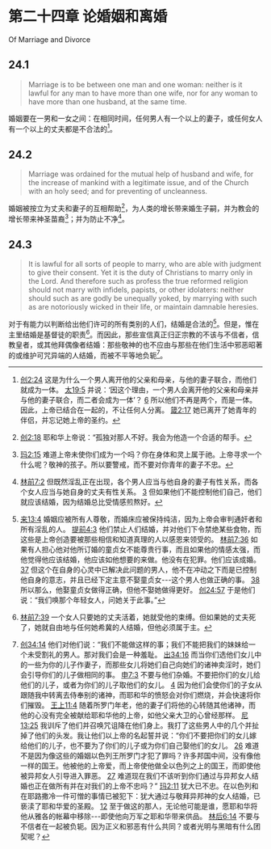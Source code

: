 # 第二十四章 论婚姻和离婚

Of Marriage and Divorce

## 24.1

> Marriage is to be between one man and one woman: neither is it lawful for any man to have more than one wife, nor for any woman to have more than one husband, at the same time.

婚姻要在一男和一女之间：在相同时间，任何男人有一个以上的妻子，或任何女人有一个以上的丈夫都是不合法的[^24-1]。

[^24-1]: [创2:24](https://biblehub.com/genesis/2-24.htm) 这是为什么一个男人离开他的父亲和母亲，与他的妻子联合，而他们就成为一体。 [太19:5](https://biblehub.com/matthew/19-5.htm) 并说：‘因这个理由，一个男人会离开他的父亲和母亲并与他的妻子联合，而二者会成为一体’？ [6](https://biblehub.com/matthew/19-6.htm) 所以他们不再是两个，而是一体。因此，上帝已结合在一起的，不让任何人分离。 [箴2:17](https://biblehub.com/proverbs/2-17.htm) 她已离开了她青年的伴侣，并忘记她上帝的圣约。

## 24.2

> Marriage was ordained for the mutual help of husband and wife, for the increase of mankind with a legitimate issue, and of the Church with an holy seed; and for preventing of uncleanness.

婚姻被按立为丈夫和妻子的互相帮助[^24-2]，为人类的增长带来婚生子嗣，并为教会的增长带来神圣苗裔[^24-3]；并为防止不净[^24-4]。

[^24-2]: [创2:18](https://biblehub.com/genesis/2-18.htm) 耶和华上帝说：“孤独对那人不好。我会为他造一个合适的帮手。

[^24-3]: [玛2:15](https://biblehub.com/malachi/2-15.htm) 难道上帝未使你们成为一个吗？你在身体和灵上属于祂。上帝寻求一个什么呢？敬神的孩子。所以要警戒，而不要对你青年的妻子不忠。

[^24-4]: [林前7:2](https://biblehub.com/1_corinthians/7-2.htm) 但既然淫乱正在出现，各个男人应当与他自身的妻子有性关系，而各个女人应当与她自身的丈夫有性关系。 [3](https://biblehub.com/1_corinthians/7-3.htm) 但如果他们不能控制他们自己，他们就应该结婚，因为结婚总比受情感煎熬好。

## 24.3

> It is lawful for all sorts of people to marry, who are able with judgment to give their consent. Yet it is the duty of Christians to marry only in the Lord. And therefore such as profess the true reformed religion should not marry with infidels, papists, or other idolaters: neither should such as are godly be unequally yoked, by marrying with such as are notoriously wicked in their life, or maintain damnable heresies.

对于有能力以判断给出他们许可的所有类别的人们，结婚是合法的[^24-5]。但是，惟在主里结婚是基督徒的职责[^24-6]。而因此，那些宣信真正归正宗教的不该与不信者，信教皇者，或其他拜偶像者结婚：那些敬神的也不应由与那些在他们生活中邪恶昭著的或维护可咒异端的人结婚，而被不平等地负轭[^24-7]。

[^24-5]: [来13:4](https://biblehub.com/hebrews/13-4.htm) 婚姻应被所有人尊敬，而婚床应被保持纯洁，因为上帝会审判通奸者和所有淫乱的人。 [提前4:3](https://biblehub.com/1_timothy/4-3.htm) 他们禁止人们结婚，并对他们下令禁绝某些食物，而这些是上帝创造要被那些相信和知道真理的人以感恩来领受的。 [林前7:36](https://biblehub.com/1_corinthians/7-36.htm) 如果有人担心他对他所订婚的童贞女不能尊贵行事，而且如果他的情感太强，而他觉得他应该结婚，他应该如他想要的来做。他没有在犯罪。他们应该成婚。 [37](https://biblehub.com/1_corinthians/7-37.htm) 但这个在自身的心灵中已解决此问题的男人，他不在冲动之下而是已控制他自身的意志，并且已经下定主意不娶童贞女---这个男人也做正确的事。 [38](https://biblehub.com/1_corinthians/7-38.htm) 所以那么，他娶童贞女做得正确，但他不娶她做得更好。 [创24:57](https://biblehub.com/genesis/24-57.htm) 于是他们说：“我们唤那个年轻女人，问她关于此事。”

[^24-6]: [林前7:39](https://biblehub.com/1_corinthians/7-39.htm) 一个女人只要她的丈夫活着，她就受他的束缚。但如果她的丈夫死了，她就自由地与任何她希冀的人结婚，但他必须属于主。

[^24-7]: [创34:14](https://biblehub.com/genesis/34-14.htm) 他们对他们说：“我们不能做这样的事；我们不能把我们的妹妹给一个未受割礼的男人。那对我们会是一种羞耻。 [出34:16](https://biblehub.com/exodus/34-16.htm) 而当你们选他们女儿中的一些为你的儿子作妻子，而那些女儿将她们自己向她们的诸神卖淫时，她们会引导你们的儿子做相同的事。 [申7:3](https://biblehub.com/deuteronomy/7-3.htm) 不要与他们杂婚。不要把你们的女儿给他们的儿子，或者为你们的儿子取他们的女儿。 [4](https://biblehub.com/deuteronomy/7-4.htm) 因为他们会使你们的子女从跟随我中转离去侍奉别的诸神，而耶和华的愤怒会对你们燃烧，并会快速将你们摧毁。 [王上11:4](https://biblehub.com/1_kings/11-4.htm) 随着所罗门年老，他的妻子们将他的心转随其他诸神，而他的心没有完全被献给耶和华他的上帝，如他父亲大卫的心曾经那样。 [尼13:25](https://biblehub.com/nehemiah/13-25.htm) 我训斥了他们并召唤咒诅降在他们身上。我打了这些男人中的几个并扯掉了他们的头发。我让他们以上帝的名起誓并说：“你们不要把你们的女儿嫁给他们的儿子，也不要为了你们的儿子或为你们自己娶他们的女儿。 [26](https://biblehub.com/nehemiah/13-26.htm) 难道不是因为像这些的婚姻以色列王所罗门才犯了罪吗？许多邦国中间，没有像他一样的国王。他被他的上帝爱，而上帝使他做全以色列之上的国王，而即使他被异邦女人引导进入罪恶。 [27](https://biblehub.com/nehemiah/13-27.htm) 难道现在我们不该听到你们通过与异邦女人结婚也正在做所有并在对我们的上帝不忠吗？” [玛2:11](https://biblehub.com/malachi/2-11.htm) 犹大已不忠。在以色列和在耶路撒冷一件可憎的事情已被犯下：犹大通过与敬拜异邦神的女人结婚，已亵渎了耶和华爱的圣殿。 [12](https://biblehub.com/malachi/2-12.htm) 至于做这的那人，无论他可能是谁，愿耶和华将他从雅各的帐幕中移除---即使他向万军之耶和华带来供品。 [林后6:14](https://biblehub.com/2_corinthians/6-14.htm) 不要与不信者在一起被负轭。因为正义和邪恶有什么共同？或者光明与黑暗有什么团契呢？